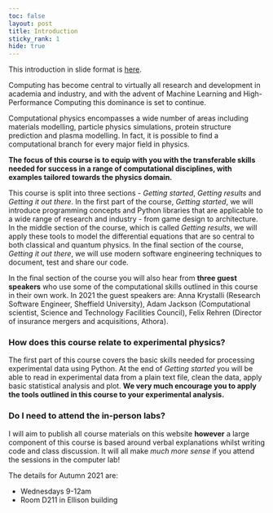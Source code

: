 ```yaml
---
toc: false
layout: post
title: Introduction
sticky_rank: 1
hide: true
---
```


This introduction in slide format is [here](https://nu-cem.github.io/CompPhys/slides/Introduction.html).

Computing has become central to virtually all research and development in academia and industry, 
and with the advent of Machine Learning and High-Performance Computing this dominance is set to continue.

Computational physics encompasses a wide number of areas including materials modelling, particle physics simulations, protein structure prediction and plasma modelling. In fact, it is possible to find a computational branch for every major field in physics.

**The focus of this course is to equip with you with the transferable skills needed for success in a range of computational disciplines, with examples tailored towards the physics domain.**

This course is split into three sections - *Getting started*, *Getting results* and *Getting it out there*.
In the first part of the course, *Getting started*, we will introduce programming concepts and Python libraries that are applicable to a wide range of research and industry - from game design to architecture. In the middle section of the course, which is called *Getting results*, we will apply these tools to model the differential equations that are so central to both classical and quantum physics. In the final section of the course, *Getting it out there*, we will use modern software engineering techniques to document, test and share our code.

In the final section of the course you will also hear from **three guest speakers** who use some of the computational skills outlined in this course in their own work. In 2021 the guest speakers are: Anna Krystalli (Research Software Engineer, Sheffield University), Adam Jackson (Computational scientist, Science and Technology Facilities Council), Felix Rehren (Director of insurance mergers and acquisitions, Athora).

### How does this course relate to experimental physics?

The first part of this course covers the basic skills needed for processing experimental data using Python. At the end of *Getting started* you will be able to read in experimental data from a plain text file, clean the data, apply basic statistical analysis and plot. **We very much encourage you to apply the tools outlined in this course to your experimental analysis.**

### Do I need to attend the in-person labs?

I will aim to publish all course materials on this website **however** a large component of this course is based around verbal explanations whilst writing code and class discussion. It will all make *much more sense* if you attend the sessions in the computer lab! 

The details for Autumn 2021 are:
- Wednesdays 9-12am 
- Room D211 in Ellison building

